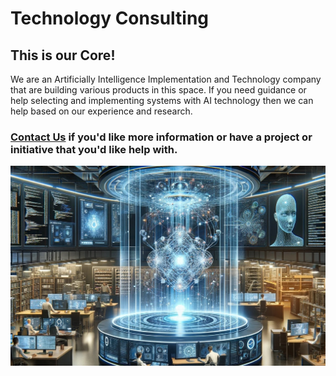 # Technology Consulting

## This is our Core!

We are an Artificially Intelligence Implementation and Technology company that are building various products in this space. If you need guidance or help selecting and implementing systems with AI technology then we can help based on our experience and research.

### [Contact Us](../contact.html) if you'd like more information or have a project or initiative that you'd like help with.

<!-- ![Technology Consulting](./CogniVirtus%20-%20Technology%20Consulting.jpg) -->

<img src="./CogniVirtus%20-%20Technology%20Consulting.jpg" alt="Technology Consulting" class="img-full-width">
